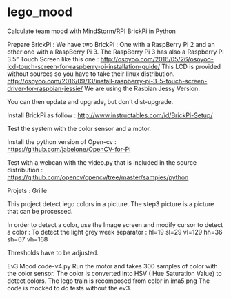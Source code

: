 # lego_mood
Calculate team mood with MindStorm/RPI BrickPi in Python

Prepare BrickPi :
We have two BrickPi : One with a RaspBerry Pi 2 and an other one with a RaspBerry Pi 3.
The RaspBerry Pi 3 has also a Raspberry Pi 3.5” Touch Screen like this one : http://osoyoo.com/2016/05/26/osoyoo-lcd-touch-screen-for-raspberry-pi-installation-guide/
This LCD is provided without sources so you have to take their linux distribution.
http://osoyoo.com/2016/09/13/install-raspberry-pi-3-5-touch-screen-driver-for-raspbian-jessie/
We are using the Rasbian Jessy Version.

You can then update and upgrade, but don't dist-upgrade.

Install BrickPi as follow : 
http://www.instructables.com/id/BrickPi-Setup/

Test the system with the color sensor and a motor.

Install the python version of Open-cv :
https://github.com/jabelone/OpenCV-for-Pi

Test with a webcan with the video.py that is included in the source distribution :
https://github.com/opencv/opencv/tree/master/samples/python

Projets :
Grille

This project detect lego colors in a picture.
The step3 picture is a picture that can be processed.

In order to detect a color, use the Image screen and modify cursor to detect a color :
To detect the light grey week separator :
hl=19
sl=29
vl=129
hh=36
sh=67
vh=168

Thresholds have to be adjusted.

Ev3 Mood
code-v4.py
Run the motor and takes 300 samples of color with the color sensor.
The color is converted into HSV ( Hue Saturation Value) to detect colors.
The lego train is recomposed from color in ima5.png
The code is mocked to do tests without the ev3.





